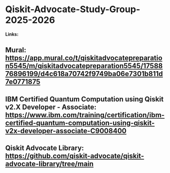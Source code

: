 # Qiskit-Advocate-Study-Group-2025-2026
**Links:**
## Mural: https://app.mural.co/t/qiskitadvocatepreparation5545/m/qiskitadvocatepreparation5545/1758876896199/d4c618a70742f9749ba06e7301b811d7e0771875
## IBM Certified Quantum Computation using Qiskit v2.X Developer - Associate: https://www.ibm.com/training/certification/ibm-certified-quantum-computation-using-qiskit-v2x-developer-associate-C9008400
## Qiskit Advocate Library: https://github.com/qiskit-advocate/qiskit-advocate-library/tree/main
